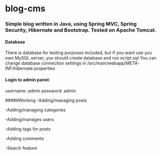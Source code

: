 # blog-cms
### Simple blog written in Java, using Spring MVC, Spring Security, Hibernate and Bootstrap. Tested on Apache Tomcat.


#### Database

There is database for testing purposes included, but if you want use you own MySQL server, you should create database and run script.sql
You can change database connection settings in /src/main/webapp/META-INF/hibernate.properties

#### Login to admin panel:
username: admin
password: admin


#####Working
-Adding/managing posts

-Adding/managing categories

-Adding/manages users

-Adding tags for posts

-Adding comments

-Search feature
